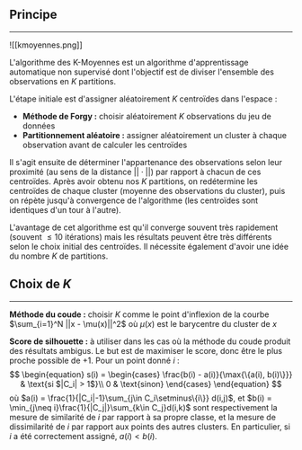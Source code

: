 

## Principe

<hr>

![[kmoyennes.png]]

L'algorithme des K-Moyennes est un algorithme d'apprentissage automatique non supervisé dont l'objectif est de diviser l'ensemble des observations en $K$ partitions.

L'étape initiale est d'assigner aléatoirement $K$ centroïdes dans l'espace :
- **Méthode de Forgy :** choisir aléatoirement $K$ observations du jeu de données
- **Partitionnement aléatoire :** assigner aléatoirement un cluster à chaque observation avant de calculer les centroïdes

Il s'agit ensuite de déterminer l'appartenance des observations selon leur proximité (au sens de la distance $||\cdot||$) par rapport à chacun de ces centroïdes. Après avoir obtenu nos $K$ partitions, on redétermine les centroïdes de chaque cluster (moyenne des observations du cluster), puis on répète jusqu'à convergence de l'algorithme (les centroïdes sont identiques d'un tour à l'autre).

L'avantage de cet algorithme est qu'il converge souvent très rapidement (souvent $\leq 10$ itérations) mais les résultats peuvent être très différents selon le choix initial des centroïdes. Il nécessite également d'avoir une idée du nombre $K$ de partitions.


## Choix de $K$

<hr>

**Méthode du coude :** choisir $K$ comme le point d'inflexion de la courbe $\sum_{i=1}^N ||x - \mu(x)||^2$ où $\mu(x)$ est le barycentre du cluster de $x$

**Score de silhouette :** à utiliser dans les cas où la méthode du coude produit des résultats ambigus. Le but est de maximiser le score, donc être le plus proche possible de $+1$. Pour un point donné $i$ :
$$
\begin{equation}
  s(i) =
    \begin{cases}
      \frac{b(i) - a(i)}{\max{\{a(i), b(i)\}}} & \text{si $|C_i| > 1$}\\
      0 & \text{sinon}
    \end{cases}       
\end{equation}
$$
où $a(i) = \frac{1}{|C_i|-1}\sum_{j\in C_i\setminus\{i\}} d(i,j)$, et $b(i) = \min_{j\neq i}\frac{1}{|C_j|}\sum_{k\in C_j}d(i,k)$ sont respectivement la mesure de similarité de $i$ par rapport à sa propre classe, et la mesure de dissimilarité de $i$ par rapport aux points des autres clusters. En particulier, si $i$ a été correctement assigné, $a(i) < b(i)$.